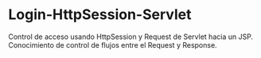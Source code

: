 # Login-HttpSession-Servlet
Control de acceso usando HttpSession y Request de Servlet hacia un JSP. Conocimiento de control de flujos entre el Request y Response.
